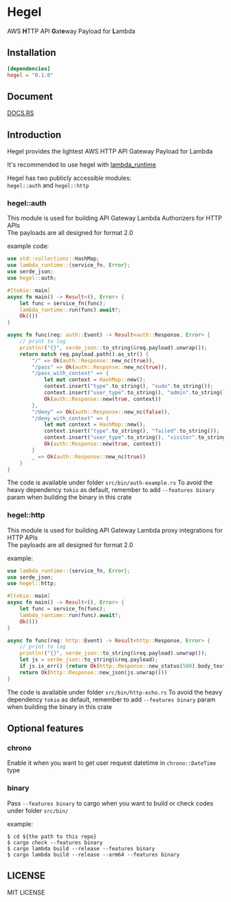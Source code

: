 # Hegel
AWS **H**TTP API **G**at**e**way Payload for **L**ambda   

## Installation
```toml
[dependencies]
hegel = "0.1.0"
```

## Document
[DOCS.RS](https://docs.rs/hegel)

## Introduction
Hegel provides the lightest AWS HTTP API Gateway Payload for Lambda
    
It's recommended to use hegel with [lambda_runtime](https://github.com/awslabs/aws-lambda-rust-runtime)
    
Hegel has two publicly accessible modules:    
`hegel::auth` and `hegel::http`   
### hegel::auth
This module is used for building API Gateway Lambda Authorizers for HTTP APIs   
The payloads are all designed for format 2.0   

example code:
```rust
use std::collections::HashMap;
use lambda_runtime::{service_fn, Error};
use serde_json;
use hegel::auth;

#[tokio::main]
async fn main() -> Result<(), Error> {
    let func = service_fn(func);
    lambda_runtime::run(func).await?;
    Ok(())
}

async fn func(req: auth::Event) -> Result<auth::Response, Error> {
    // print to log
    println!("{}", serde_json::to_string(&req.payload).unwrap());
    return match req.payload.path().as_str() {
        "/" => Ok(auth::Response::new_nc(true)),
        "/pass" => Ok(auth::Response::new_nc(true)),
        "/pass_with_context" => {
            let mut context = HashMap::new();
            context.insert("type".to_string(), "sudo".to_string());
            context.insert("user_type".to_string(), "admin".to_string());
            Ok(auth::Response::new(true, context))
        },
        "/deny" => Ok(auth::Response::new_nc(false)),
        "/deny_with_context" => {
            let mut context = HashMap::new();
            context.insert("type".to_string(), "failed".to_string());
            context.insert("user_type".to_string(), "visitor".to_string());
            Ok(auth::Response::new(true, context))
        }
        _ => Ok(auth::Response::new_nc(true))
    }
}
```
The code is available under folder `src/bin/auth-example.rs`
To avoid the heavy dependency `tokio` as default, remember to add `--features binary` param when building the binary in this crate

### hegel::http
This module is used for building API Gateway Lambda proxy integrations for HTTP APIs   
The payloads are all designed for format 2.0   

example:
```rust
use lambda_runtime::{service_fn, Error};
use serde_json;
use hegel::http;

#[tokio::main]
async fn main() -> Result<(), Error> {
    let func = service_fn(func);
    lambda_runtime::run(func).await?;
    Ok(())
}

async fn func(req: http::Event) -> Result<http::Response, Error> {
    // print to log
    println!("{}", serde_json::to_string(&req.payload).unwrap());
    let js = serde_json::to_string(&req.payload);
    if js.is_err() {return Ok(http::Response::new_status(500).body_text("Can not encode as json".to_string()))}
    return Ok(http::Response::new_json(js.unwrap()))
}
```
The code is available under folder `src/bin/http-echo.rs`
To avoid the heavy dependency `tokio` as default, remember to add `--features binary` param when building the binary in this crate

## Optional features
### chrono
Enable it when you want to get user request datetime in `chrono::DateTime` type
### binary
Pass `--features binary` to cargo when you want to build or check codes under folder `src/bin/`   
   
example: 
```shell
$ cd ${the path to this repo}
$ cargo check --features binary
$ cargo lambda build --release --features binary
$ cargo lambda build --release --arm64 --features binary
```



## LICENSE
MIT LICENSE